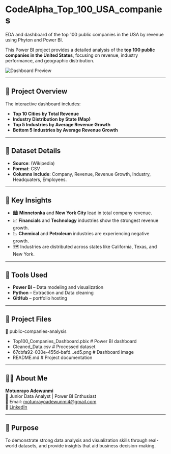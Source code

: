# CodeAlpha_Top_100_USA_companies
EDA and dashboard of the top 100 public companies in the USA by revenue using Phyton and Power BI.

This Power BI project provides a detailed analysis of the **top 100 public companies in the United States**, focusing on revenue, industry performance, and geographic distribution.

![Dashboard Preview](67cbfa92-030e-455d-bafd-46cdf2b75ed5.png)

---

## 🧭 Project Overview

The interactive dashboard includes:
- **Top 10 Cities by Total Revenue**
- **Industry Distribution by State (Map)**
- **Top 5 Industries by Average Revenue Growth**
- **Bottom 5 Industries by Average Revenue Growth**

---

## 📁 Dataset Details

- **Source**: (Wikipedia)
- **Format**: CSV
- **Columns Include**: Company, Revenue, Revenue Growth, Industry, Headquaters, Employees.

---

## 🧠 Key Insights

- 🏙️ **Minnetonka** and **New York City** lead in total company revenue.
- 📈 **Financials** and **Technology** industries show the strongest revenue growth.
- 📉 **Chemical** and **Petroleum** industries are experiencing negative growth.
- 🗺️ Industries are distributed across states like California, Texas, and New York.

---

## 🧰 Tools Used

- **Power BI** – Data modeling and visualization
- **Python** – Extraction and Data cleaning
- **GitHub** – portfolio hosting

---

## 📂 Project Files

📁 public-companies-analysis
* Top100_Companies_Dashboard.pbix # Power BI dashboard
* Cleaned_Data.csv # Processed dataset
* 67cbfa92-030e-455d-bafd...ed5.png # Dashboard image
*  README.md # Project documentation


---

## 👩‍💻 About Me

**Motunrayo Adewunmi**  
💼 Junior Data Analyst | Power BI Enthusiast  
📧 Email: motunrayoadewunmi4@gmail.com  
🔗 [LinkedIn](https://www.linkedin.com/in/motunrayo-moye-3a9014354.)

---

## 🌟 Purpose

To demonstrate strong data analysis and visualization skills through real-world datasets, and provide insights that aid business decision-making.
